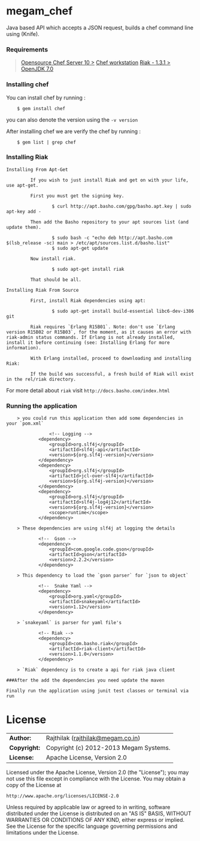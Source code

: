 megam_chef
==========

Java based API which accepts a JSON request, builds a chef command line using (Knife).

### Requirements

> [Opensource Chef Server 10 >](http://docs.opscode.com/chef_overview_server_open_source.html)
> [Chef workstation](http://docs.opscode.com/install_workstation.html)
> [Riak - 1.3.1 >](http://docs.basho.com/riak/latest/tutorials/installation/Installing-on-Debian-and-Ubuntu/)  
> [OpenJDK 7.0](http://openjdk.java.net/install/index.html)


### Installing chef

   You can install chef by running :
   
		$ gem install chef 
         
   you can also denote the version using the `-v version`
   
   After installing chef we are verify the chef by running :
   
   		$ gem list | grep chef

### Installing Riak

    Installing From Apt-Get

             If you wish to just install Riak and get on with your life, use apt-get.

             First you must get the signing key.

                     $ curl http://apt.basho.com/gpg/basho.apt.key | sudo apt-key add -

             Then add the Basho repository to your apt sources list (and update them).

                     $ sudo bash -c "echo deb http://apt.basho.com $(lsb_release -sc) main > /etc/apt/sources.list.d/basho.list"
                     $ sudo apt-get update

             Now install riak.

                     $ sudo apt-get install riak

             That should be all.
             
    Installing Riak From Source

             First, install Riak dependencies using apt:

                     $ sudo apt-get install build-essential libc6-dev-i386 git

             Riak requires `Erlang R15B01`. Note: don't use `Erlang version R15B02 or R15B03`, for the moment, as it causes an error with riak-admin status commands. If Erlang is not already installed, install it before continuing (see: Installing Erlang for more information).

             With Erlang installed, proceed to downloading and installing Riak:

             If the build was successful, a fresh build of Riak will exist in the rel/riak directory.
             
For more detail about `riak` visit `http://docs.basho.com/index.html`
     
### Running the application

		> you could run this application then add some dependencies in your `pom.xml`
		
					<!-- Logging -->
				<dependency>
					<groupId>org.slf4j</groupId>
					<artifactId>slf4j-api</artifactId>
					<version>${org.slf4j-version}</version>
				</dependency>
				<dependency>
					<groupId>org.slf4j</groupId>
					<artifactId>jcl-over-slf4j</artifactId>
					<version>${org.slf4j-version}</version>
				</dependency>
				<dependency>
					<groupId>org.slf4j</groupId>
					<artifactId>slf4j-log4j12</artifactId>
					<version>${org.slf4j-version}</version>
					<scope>runtime</scope>
				</dependency>
				
		> These dependencies are using slf4j at logging the details
		
				<!--  Gson -->
				<dependency>
					<groupId>com.google.code.gson</groupId>
					<artifactId>gson</artifactId>
					<version>2.2.2</version>
				</dependency>   
				
		> This dependency to load the `gson parser` for `json to object`
		
				<!--  Snake Yaml -->
				<dependency>
					<groupId>org.yaml</groupId>
					<artifactId>snakeyaml</artifactId>
					<version>1.12</version>
				</dependency>  
				
		> `snakeyaml` is parser for yaml file's
		
				<!-- Riak -->
				<dependency>
					<groupId>com.basho.riak</groupId>
					<artifactId>riak-client</artifactId>
					<version>1.1.0</version>
				</dependency>
				
		> `Riak` dependency is to create a api for riak java client
		
	###After the add the dependencies you need update the maven 
	
`Finally run the application using junit test classes or terminal via run` 
	
# License


|                      |                                          |
|:---------------------|:-----------------------------------------|
| **Author:**          | Rajthilak (<rajthilak@megam.co.in>)
| **Copyright:**       | Copyright (c) 2012-2013 Megam Systems.
| **License:**         | Apache License, Version 2.0

Licensed under the Apache License, Version 2.0 (the "License");
you may not use this file except in compliance with the License.
You may obtain a copy of the License at

    http://www.apache.org/licenses/LICENSE-2.0

Unless required by applicable law or agreed to in writing, software
distributed under the License is distributed on an "AS IS" BASIS,
WITHOUT WARRANTIES OR CONDITIONS OF ANY KIND, either express or implied.
See the License for the specific language governing permissions and
limitations under the License.

